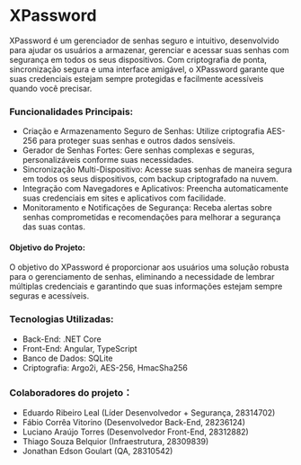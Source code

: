 # XPassword

XPassword é um gerenciador de senhas seguro e intuitivo, desenvolvido para ajudar os usuários a armazenar, gerenciar e acessar suas senhas com segurança em todos os seus dispositivos. Com criptografia de ponta, sincronização segura e uma interface amigável, o XPassword garante que suas credenciais estejam sempre protegidas e facilmente acessíveis quando você precisar.

### Funcionalidades Principais:
- Criação e Armazenamento Seguro de Senhas: Utilize criptografia AES-256 para proteger suas senhas e outros dados sensíveis.
- Gerador de Senhas Fortes: Gere senhas complexas e seguras, personalizáveis conforme suas necessidades.
- Sincronização Multi-Dispositivo: Acesse suas senhas de maneira segura em todos os seus dispositivos, com backup criptografado na nuvem.
- Integração com Navegadores e Aplicativos: Preencha automaticamente suas credenciais em sites e aplicativos com facilidade.
- Monitoramento e Notificações de Segurança: Receba alertas sobre senhas comprometidas e recomendações para melhorar a segurança das suas contas.

#### Objetivo do Projeto:

O objetivo do XPassword é proporcionar aos usuários uma solução robusta para o gerenciamento de senhas, eliminando a necessidade de lembrar múltiplas credenciais e garantindo que suas informações estejam sempre seguras e acessíveis.

### Tecnologias Utilizadas:
 - Back-End: .NET Core
 - Front-End: Angular, TypeScript
 - Banco de Dados: SQLite
 - Criptografia: Argo2i, AES-256, HmacSha256
  
### Colaboradores do projeto：
- Eduardo Ribeiro Leal (Líder Desenvolvedor + Segurança, 28314702)
- Fábio Corrêa Vitorino (Desenvolvedor Back-End, 28236124)
- Luciano Araújo Torres (Desenvolvedor Front-End, 28312882)
- Thiago Souza Belquior (Infraestrutura, 28309839)
- Jonathan Edson Goulart (QA, 28310542)
